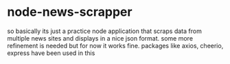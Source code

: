 # node-news-scrapper
so basically its just a practice node application that scraps data from multiple news sites and displays in a nice json format. some more refinement is needed but for now it works fine.
packages like axios, cheerio, express have been used in this
